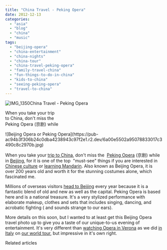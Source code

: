 ```yaml
---
title: "China Travel - Peking Opera"
date: 2012-12-13
categories: 
  - "asia"
  - "blog"
  - "china"
  - "music"
tags: 
  - "beijing-opera"
  - "china-entertainment"
  - "china-nights"
  - "china-tour"
  - "china-travel-peking-opera"
  - "family-travel-china"
  - "fun-things-to-do-in-china"
  - "kids-to-china"
  - "seeing-peking-opera"
  - "travel-to-china"
---
```


![IMG_1350](https://pub-ac94b3f306b24c0dba4238943c97f2e1.r2.dev/6a00e5502a95078833017c3490c846970b.jpg)China Travel - Peking Opera  
  
When you take your trip  
to China, don't miss the  
Peking Opera (京剧) while

<!--more--> ![Beijing Opera or Peking Opera](https://pub-ac94b3f306b24c0dba4238943c97f2e1.r2.dev/6a00e5502a95078833017c3490c8c2970b.jpg)  
  
When you take your [trip to China](https://pub-ac94b3f306b24c0dba4238943c97f2e1.r2.dev/2012/11/visiting-china-and-dragons.html "trip to China"), don't miss the  [Peking Opera](http://en.wikipedia.org/wiki/Peking_opera "Peking Opera") (京剧) while in [Beijing](https://pub-ac94b3f306b24c0dba4238943c97f2e1.r2.dev/2012/11/real-beijing-hutong-nights.html "Travel to Beijing"), for it is one of the top  "must-see" things if you are interested in [Chinese culture](https://pub-ac94b3f306b24c0dba4238943c97f2e1.r2.dev/2012/04/the-beauty-of-traditional-chinese-culture.html "Chinese culture") or [learning Mandarin](https://pub-ac94b3f306b24c0dba4238943c97f2e1.r2.dev/2012/07/learning-mandarin-in-asia-the-economist-and-wall-street-journal-discuss-.html "learning Mandarin"). Also known as Beijing Opera, it is over 200 years old and worth it for the stunning costumes alone, which fascinated me.  
  
Millions of overseas visitors [head to Beijing](https://pub-ac94b3f306b24c0dba4238943c97f2e1.r2.dev/2012/11/panjiayuan-antique-market-beijing-best-gifts.html "Beijing best travel places") every year because it is a fantastic blend of old and new as well as the capital. Peking Opera is based here and is a national treasure. It's a very stylized performance with elaborate makeup, clothes and sets that includes singing, dancing, and acrobatic fighting ( and sounds strange to our ears).  
  
More details on this soon, but I wanted to at least get this Beijing Opera travel photo up to give you a taste of our unique-to-us evening of entertainment. It's very different than [watching Opera in Verona](https://pub-ac94b3f306b24c0dba4238943c97f2e1.r2.dev/2012/10/italy-dont-miss-romantic-verona-and-the-opera-.html "watching opera in Verona") as we did [in Italy](https://pub-ac94b3f306b24c0dba4238943c97f2e1.r2.dev/2010/09/family-travel-italy-verona-opera-carmen-aida-domingo-zeffirelli-family-friendly-educational-travel.html "family travel italy opera") on [our world tour](https://pub-ac94b3f306b24c0dba4238943c97f2e1.r2.dev/2012/01/amazing-family-world-tour.html "our family world tour - nomadic lifestyle"), but impressive in it's own right.

Related articles

